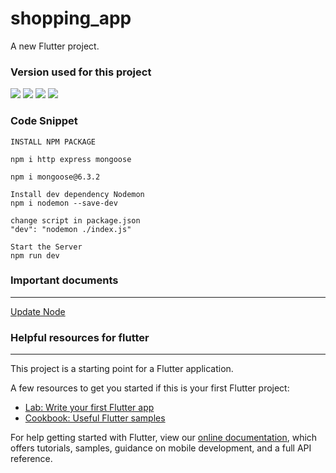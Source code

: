 # shopping_app

A new Flutter project.


### Version used for this project
<img src="https://img.shields.io/static/v1?label=Flutter&message=2.10.4&color=#0553B1?style=flat-square&logo=appveyor">  
<img src="https://img.shields.io/static/v1?label=Dart&message=2.16.2&color=#0553B1"> 
<img src="https://img.shields.io/static/v1?label=Channel&message=Stable&color=#0553B1"> 
<img src="https://img.shields.io/static/v1?label=Node&message=v16.15.1&color=#0553B1"> 


### Code Snippet
```node
INSTALL NPM PACKAGE 

npm i http express mongoose

npm i mongoose@6.3.2

Install dev dependency Nodemon
npm i nodemon --save-dev

change script in package.json
"dev": "nodemon ./index.js"

Start the Server
npm run dev

```
### Important documents
----
[Update Node](https://www.freecodecamp.org/news/how-to-update-node-and-npm-to-the-latest-version/)
### Helpful resources for flutter
---

This project is a starting point for a Flutter application.

A few resources to get you started if this is your first Flutter project:

- [Lab: Write your first Flutter app](https://flutter.dev/docs/get-started/codelab)
- [Cookbook: Useful Flutter samples](https://flutter.dev/docs/cookbook)

For help getting started with Flutter, view our
[online documentation](https://flutter.dev/docs), which offers tutorials,
samples, guidance on mobile development, and a full API reference.
